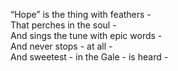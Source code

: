 “Hope” is the thing with feathers -  
That perches in the soul -  
And sings the tune with epic words -  
And never stops - at all -  
And sweetest - in the Gale - is heard -  
